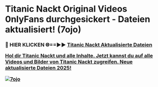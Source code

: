 # Titanic Nackt Original Videos 0nlyFans durchgesickert - Dateien aktualisiert! (7ojo)

<h3>🔴 HIER KLICKEN 🌐==►► <a href="https://tinyurl.com/h6vf6nb8" rel="nofollow">Titanic Nackt Aktualisierte Dateien

Hol dir Titanic Nackt und alle Inhalte. Jetzt kannst du auf alle Videos und Bilder von Titanic Nackt zugreifen. Neue aktualisierte Dateien 2025!

[![7ojo](https://i.imgur.com/sD4kR3V.gif)](https://tinyurl.com/h6vf6nb8)
